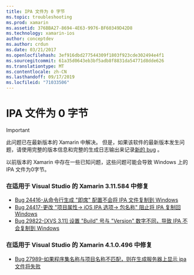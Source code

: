 ```yaml
---
title: IPA 文件为 0 字节
ms.topic: troubleshooting
ms.prod: xamarin
ms.assetid: 376BBA27-8694-4E63-9976-BF60349D42D8
ms.technology: xamarin-ios
author: conceptdev
ms.author: crdun
ms.date: 03/21/2017
ms.openlocfilehash: 3ef916dbd277544309f1803f923cde302494e4f1
ms.sourcegitcommit: 61a35d0643eb3bf5adb8f8831da54771d8dde626
ms.translationtype: MT
ms.contentlocale: zh-CN
ms.lasthandoff: 09/17/2019
ms.locfileid: "71033506"
---
```

# <a name="ipa-file-is-0-bytes"></a>IPA 文件为 0 字节

> [!IMPORTANT]
> 此问题已在最新版本的 Xamarin 中解决。 但是，如果该软件的最新版本发生问题，请使用完整的版本信息和完整的生成日志输出来记录[新的 bug](~/cross-platform/troubleshooting/questions/howto-file-bug.md) 。

以前版本的 Xamarin 中存在一些已知问题，这些问题可能会导致 Windows 上的 IPA 文件为0字节。 

### <a name="fixed-in-xamarin-for-visual-studio-311584"></a>在适用于 Visual Studio 的 Xamarin 3.11.584 中修复 

- [Bug 24416-从命令行生成 "即席" 配置不会将 IPA 文件复制到 Windows](https://bugzilla.xamarin.com/show_bug.cgi?id=24416)
- [Bug 24417-更改 "项目属性-> iOS IPA 选项-> 包名称" 阻止将 IPA 复制回 Windows](https://bugzilla.xamarin.com/show_bug.cgi?id=24417)
- [Bug 29822-[XVS 3.11] 设置 "Build" 号与 "Version" 数字不同，导致 IPA 不会复制到 Windows](https://bugzilla.xamarin.com/show_bug.cgi?id=29822)

### <a name="fixed-in-xamarin-for-visual-studio-410496"></a>在适用于 Visual Studio 的 Xamarin 4.1.0.496 中修复

- [Bug 27989-如果程序集名称与项目名称不匹配，则在生成服务器上显示 ipa 文件将失败](https://bugzilla.xamarin.com/show_bug.cgi?id=27989)
